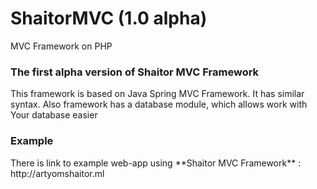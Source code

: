 ShaitorMVC (1.0 alpha)
==
MVC Framework on PHP

<h3> The first alpha version of Shaitor MVC Framework </h3>
This framework is based on Java Spring MVC Framework. It has similar syntax. Also framework has a database module, which allows work with Your database easier 

<h3>Example</h3>
There is link to example web-app using **Shaitor MVC Framework** : http://artyomshaitor.ml
